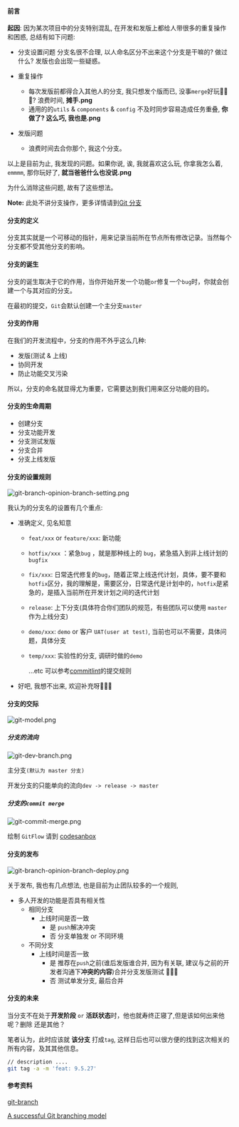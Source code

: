 #### 前言

**起因**: 因为某次项目中的分支特别混乱, 在开发和发版上都给人带很多的重复操作和困惑, 总结有如下问题:

- 分支设置问题
    分支名很不合理, 以人命名区分不出来这个分支是干嘛的? 做过什么? 发版也会出现一些疑惑。

- 重复操作
    - 每次发版前都得合入其他人的分支, 我只想发个版而已, 没事`merge`好玩🐎🐎🐎? 浪费时间, **摊手.png**
    - 通用的的`utils` & `components` & `config` 不及时同步容易造成任务重叠, **你做了? 这么巧, 我也是.png**

- 发版问题
    - 浪费时间去合你那个, 我这个分支。

以上是目前为止, 我发现的问题。如果你说, 诶, 我就喜欢这么玩, 你拿我怎么着, `emmmm`, 那你玩好了, **就当爸爸什么也没说.png**

为什么消除这些问题, 故有了这些想法。

**Note:** 此处不讲分支操作，更多详情请到[Git 分支](./you-must-know-git-commands?id=_3-git-分支)

#### 分支的定义

分支其实就是一个可移动的指针，用来记录当前所在节点所有修改记录。当然每个分支都不受其他分支的影响。

#### 分支的诞生

分支的诞生取决于它的作用，当你开始开发一个功能`or`修复一个`bug`时，你就会创建一个与其对应的分支。

在最初的提交，`Git`会默认创建一个主分支`master`

#### 分支的作用

在我们的开发流程中，分支的作用不外乎这么几种:

- 发版(测试 & 上线)
- 协同开发
- 防止功能交叉污染

所以，分支的命名就显得尤为重要，它需要达到我们用来区分功能的目的。

#### 分支的生命周期

- 创建分支
- 分支功能开发
- 分支测试发版
- 分支合并
- 分支上线发版

#### 分支的设置规则

![git-branch-opinion-branch-setting.png](./images/git-branch-opinion-branch-setting.png)

我认为的分支名的设置有几个重点:

- 准确定义, 见名知意

    - `feat/xxx` or `feature/xxx`: 新功能

    - `hotfix/xxx` ：紧急`bug` ，就是那种线上的 `bug`，紧急插入到非上线计划的 `bugfix`

    -  `fix/xxx`: 日常迭代修复的`bug`，随着正常上线迭代计划，具体，要不要和 `hotfix`区分，我的理解是，需要区分，日常迭代是计划中的，`hotfix`是紧急的，是插入当前所在开发计划之间的迭代计划

    - `release`: 上下分支(具体符合你们团队的规范，有些团队可以使用 `master`作为上线分支)

    - `demo/xxx`: `demo` or 客户 `UAT(user at test)`, 当前也可以不需要，具体问题，具体分支

    - `temp/xxx`:  实验性的分支, 调研时做的`demo`

      ...etc 可以参考[commitlint](https://github.com/conventional-changelog/commitlint#what-is-commitlint)的提交规则

- 好吧, 我想不出来, 欢迎补充呀👋👋👋

#### 分支的交际

![git-model.png](./images/git-model.png)

##### 分支的流向

![git-dev-branch.png](./images/git-dev-branch.png)

主分支`(默认为 master 分支)`

开发分支的只能单向的流向`dev -> release -> master`

##### 分支的`commit merge`

![git-commit-merge.png](./images/git-commit-merge.png)

绘制 `GitFlow` 请到 [codesanbox](https://codesandbox.io/s/git-graph-krvdf)

#### 分支的发布

![git-branch-opinion-branch-deploy.png](./images/git-branch-opinion-branch-deploy.png)

关于发布, 我也有几点想法, 也是目前为止团队较多的一个规则,

- 多人开发的功能是否具有相关性
    - 相同分支
        - 上线时间是否一致
            - 是
            `push`解决冲突
            - 否
            分支单独发 or 不同环境
    - 不同分支
        - 上线时间是否一致
            - 是
            推荐在`push`之前(谁后发版谁合并, 因为有关联, 建议与之前的开发者沟通下**冲突的内容**)合并分支发版测试 🤝🤝🤝
            - 否
            测试单发分支, 最后合并

#### 分支的未来

当分支不在处于**开发阶段** `or` **活跃状态**时，他也就寿终正寝了,但是该如何出来他呢？删除 还是其他？

笔者认为，此时应该就 **该分支** 打成`tag`, 这样日后也可以很方便的找到这次相关的所有内容，及其其他信息。

```sh
// description ....
git tag -a -m 'feat: 9.5.27'
```

#### 参考资料

[git-branch](https://git-scm.com/docs/git-branch)

[A successful Git branching model](https://nvie.com/posts/a-successful-git-branching-model/)


